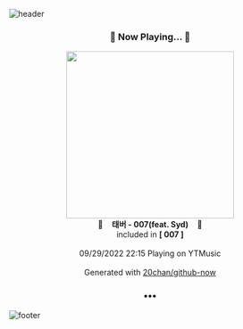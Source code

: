 ![header](https://capsule-render.vercel.app/api?type=wave&height=170&section=header&text=Hi.%20I'm%20SHIFT&fontColor=090707&fontAlignX=45&fontAlignY=65&fontSize=100)

<h3 align="center">🎵 Now Playing... 🎵</h3>
<p align="center">
  <a href="https://music.youtube.com/watch?v=rX6CWLRYT5A">
    <img width="300" src="https://lh3.googleusercontent.com/gLcYtwunyzEPM51Gb9BioUwnnFh4xi9Epi6XvelrDqxZ3OzVmbUdJb74Uk7QsNFpITaE6dAPtatSE7UK">
  </a>
  <br>
  🎵&nbsp&nbsp&nbsp <b>태버 - 007(feat. Syd)</b> &nbsp&nbsp&nbsp🎵
  <br>
  included in <b>[ 007 ]</b>
  
  <br />
  <br />
  09/29/2022 22:15 Playing on YTMusic
  <br />
  <br />
  Generated with <a href="https://github.com/20chan/github-now">20chan/github-now</a>
</p>

<h3 align="center">•••</h3>

![footer](https://capsule-render.vercel.app/api?type=wave&height=150&section=footer)
